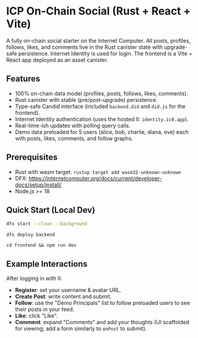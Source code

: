 # ICP On-Chain Social (Rust + React + Vite)

A fully on-chain social starter on the Internet Computer. All posts, profiles, follows, likes, and comments live in the Rust canister state with upgrade-safe persistence. Internet Identity is used for login. The frontend is a Vite + React app deployed as an asset canister.

## Features
- 100% on-chain data model (profiles, posts, follows, likes, comments).
- Rust canister with stable (pre/post-upgrade) persistence.
- Type-safe Candid interface (included `backend.did` and `did.js` for the frontend).
- Internet Identity authentication (uses the hosted II: `identity.ic0.app`).
- Real-time-ish updates with polling query calls.
- Demo data preloaded for 5 users (alice, bob, charlie, diana, eve) each with posts, likes, comments, and follow graphs.

## Prerequisites
- Rust with wasm target: `rustup target add wasm32-unknown-unknown`
- DFX: https://internetcomputer.org/docs/current/developer-docs/setup/install/
- Node.js >= 18

## Quick Start (Local Dev)
```bash
dfx start --clean --background
```
```
dfx deploy backend
```
```
cd frontend && npm run dev
```

## Example Interactions
After logging in with II:
- **Register**: set your username & avatar URL.
- **Create Post**: write content and submit.
- **Follow**: use the "Demo Principals" list to follow preloaded users to see their posts in your feed.
- **Like**: click "Like".
- **Comment**: expand "Comments" and add your thoughts (UI scaffolded for viewing; add a form similarly to `onPost` to submit).




